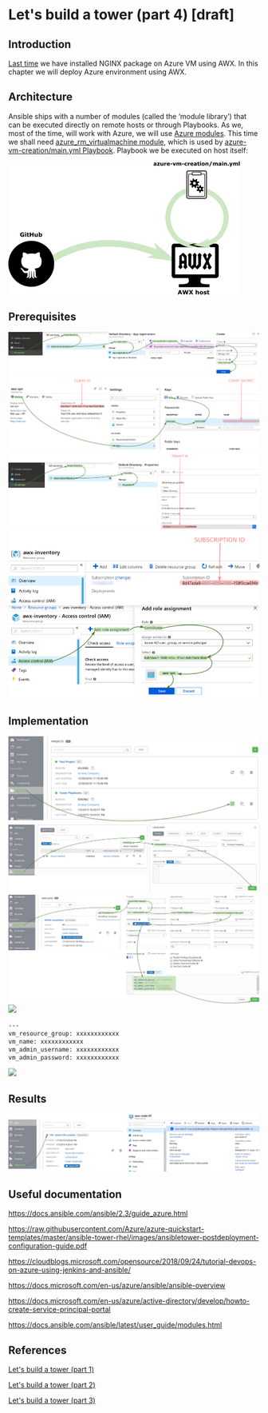 # Let's build a tower (part 4) [draft]

## Introduction

[Last time](https://github.com/groovy-sky/azure/blob/master/ansible-tower-02/README.md) we have installed NGINX package on Azure VM using AWX. In this chapter we will deploy Azure environment using AWX.

## Architecture
Ansible ships with a number of modules (called the ‘module library’) that can be executed directly on remote hosts or through Playbooks. As we, most of the time, will work with Azure, we will use [Azure modules](https://docs.ansible.com/ansible/latest/modules/list_of_cloud_modules.html#azure). This time we shall need [azure_rm_virtualmachine module](https://docs.ansible.com/ansible/latest/modules/azure_rm_virtualmachine_module.html#azure-rm-virtualmachine-module), which is used by [azure-vm-creation/main.yml Playbook](https://raw.githubusercontent.com/groovy-sky/tower-examples/master/azure-vm-creation/main.yml). Playbook we be executed on host itself:

![Deployment schema](/images/ansible-tower/awx_acrch.png)

## Prerequisites
![Create SPN](/images/ansible-tower/aad_app_spn_reg.png)
![Get Application ID and key](/images/ansible-tower/aad_app_spn_data.png)
![Find tenant ID](/images/ansible-tower/get_tenant_id.png)
![Subscription ID](/images/ansible-tower/get_sub_id.png)
![Assign permission](/images/ansible-tower/grant_access_spn.png)

## Implementation

![Update the project](/images/ansible-tower/awx_update_project.png)
![Create new inventory](/images/ansible-tower/awx_inventory_localhost.png)
![](/images/ansible-tower/awx_new_template.png)
![](/images/ansible-tower/xxxxxxxxxxxxxxxxx.png)

```
---
vm_resource_group: xxxxxxxxxxxx
vm_name: xxxxxxxxxxxx
vm_admin_username: xxxxxxxxxxxx
vm_admin_password: xxxxxxxxxxxx
```

![](/images/ansible-tower/xxxxxxxxxxxxxxxxx.png)


## Results

![Results](/images/ansible-tower/azure_vm_creation_results.png)

## Useful documentation

https://docs.ansible.com/ansible/2.3/guide_azure.html

https://raw.githubusercontent.com/Azure/azure-quickstart-templates/master/ansible-tower-rhel/images/ansibletower-postdeployment-configuration-guide.pdf

https://cloudblogs.microsoft.com/opensource/2018/09/24/tutorial-devops-on-azure-using-jenkins-and-ansible/

https://docs.microsoft.com/en-us/azure/ansible/ansible-overview

https://docs.microsoft.com/en-us/azure/active-directory/develop/howto-create-service-principal-portal

https://docs.ansible.com/ansible/latest/user_guide/modules.html

## References

[Let's build a tower (part 1)](/ansible-tower-00/README.md)

[Let's build a tower (part 2)](/ansible-tower-01/README.md)

[Let's build a tower (part 3)](/ansible-tower-02/README.md)

